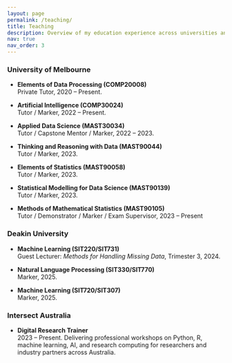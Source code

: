 ```yaml
---
layout: page
permalink: /teaching/
title: Teaching
description: Overview of my education experience across universities and research organizations.
nav: true
nav_order: 3
---
```


### University of Melbourne

- **Elements of Data Processing (COMP20008)**  
  Private Tutor, 2020 – Present.

- **Artificial Intelligence (COMP30024)**  
  Tutor / Marker, 2022 – Present.

- **Applied Data Science (MAST30034)**  
  Tutor / Capstone Mentor / Marker, 2022 – 2023.

- **Thinking and Reasoning with Data (MAST90044)**  
  Tutor / Marker, 2023.

- **Elements of Statistics (MAST90058)**  
  Tutor / Marker, 2023.

- **Statistical Modelling for Data Science (MAST90139)**  
  Tutor / Marker, 2023.

- **Methods of Mathematical Statistics (MAST90105)**  
  Tutor / Demonstrator / Marker / Exam Supervisor, 2023 – Present

### Deakin University

- **Machine Learning (SIT220/SIT731)**  
  Guest Lecturer: *Methods for Handling Missing Data*, Trimester 3, 2024.

- **Natural Language Processing (SIT330/SIT770)**  
  Marker, 2025.

- **Machine Learning (SIT720/SIT307)**  
  Marker, 2025.

### Intersect Australia

- **Digital Research Trainer**  
  2023 – Present.
  Delivering professional workshops on Python, R, machine learning, AI, and research computing for researchers and industry partners across Australia.


